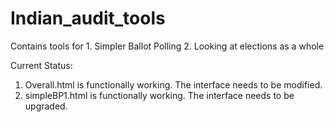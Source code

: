 # Indian_audit_tools
Contains tools for 1. Simpler Ballot Polling 2. Looking at elections as a whole

Current Status:
1. Overall.html is functionally working. The interface needs to be modified.
2. simpleBP1.html is functionally working. The interface needs to be upgraded.
